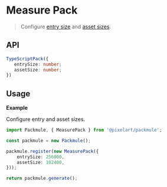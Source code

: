 # Measure Pack
> Configure [entry size](https://webpack.js.org/configuration/performance/#performance-maxentrypointsize) and [asset sizes](https://webpack.js.org/configuration/performance/#performance-maxassetsize).

## API
```ts
TypeScriptPack({
   entrySize: number;
   assetSize: number;
})
```

## Usage

**Example**

Configure entry and asset sizes.

```ts
import Packmule, { MeasurePack } from '@pixelart/packmule';

const packmule = new Packmule();

packmule.register(new MeasurePack({
    entrySize: 256000,
    assetSize: 102400,
}));

return packmule.generate();
```
